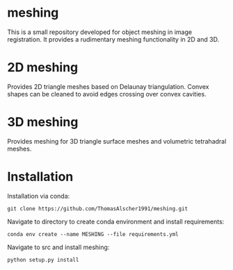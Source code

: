 # meshing
This is a small repository developed for object meshing in image registration.
It provides a rudimentary meshing functionality in 2D and 3D.

# 2D meshing
Provides 2D triangle meshes based on Delaunay triangulation. Convex shapes can be cleaned to avoid edges crossing over convex cavities.

# 3D meshing
Provides meshing for 3D triangle surface meshes and volumetric tetrahadral meshes.

# Installation
Installation via conda:

```git clone https://github.com/ThomasAlscher1991/meshing.git```

Navigate to directory to create conda environment and install requirements:

```conda env create --name MESHING --file requirements.yml```

Navigate to src and install meshing:

```python setup.py install```




